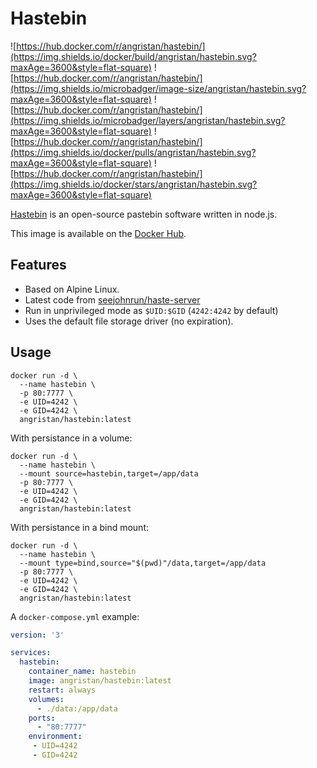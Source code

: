 # Hastebin

![https://hub.docker.com/r/angristan/hastebin/](https://img.shields.io/docker/build/angristan/hastebin.svg?maxAge=3600&style=flat-square) ![https://hub.docker.com/r/angristan/hastebin/](https://img.shields.io/microbadger/image-size/angristan/hastebin.svg?maxAge=3600&style=flat-square) ![https://hub.docker.com/r/angristan/hastebin/](https://img.shields.io/microbadger/layers/angristan/hastebin.svg?maxAge=3600&style=flat-square) ![https://hub.docker.com/r/angristan/hastebin/](https://img.shields.io/docker/pulls/angristan/hastebin.svg?maxAge=3600&style=flat-square) ![https://hub.docker.com/r/angristan/hastebin/](https://img.shields.io/docker/stars/angristan/hastebin.svg?maxAge=3600&style=flat-square)

[Hastebin](https://github.com/seejohnrun/haste-server) is an open-source pastebin software written in node.js.

This image is available on the [Docker Hub](https://hub.docker.com/r/angristan/hastebin/).

## Features

- Based on Alpine Linux.
- Latest code from [seejohnrun/haste-server](https://github.com/seejohnrun/haste-server)
- Run in unprivileged mode as `$UID:$GID` (`4242:4242` by default)
- Uses the default file storage driver (no expiration).

## Usage

```docker
docker run -d \
  --name hastebin \
  -p 80:7777 \
  -e UID=4242 \
  -e GID=4242 \
  angristan/hastebin:latest
```

With persistance in a volume:

```docker
docker run -d \
  --name hastebin \
  --mount source=hastebin,target=/app/data
  -p 80:7777 \
  -e UID=4242 \
  -e GID=4242 \
  angristan/hastebin:latest
```

With persistance in a bind mount:

```docker
docker run -d \
  --name hastebin \
  --mount type=bind,source="$(pwd)"/data,target=/app/data
  -p 80:7777 \
  -e UID=4242 \
  -e GID=4242 \
  angristan/hastebin:latest
```

A `docker-compose.yml` example:

```yml
version: '3'

services:
  hastebin:
    container_name: hastebin
    image: angristan/hastebin:latest
    restart: always
    volumes:
      - ./data:/app/data
    ports:
      - "80:7777"
    environment:
     - UID=4242
     - GID=4242
```